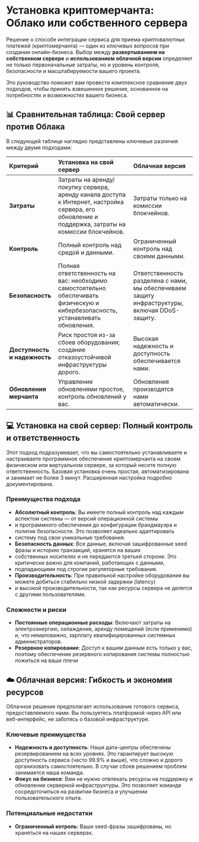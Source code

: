 # Установка криптомерчанта: Облако или собственного сервера


Решение о способе интеграции сервиса для приема криптовалютных платежей (криптомерчанта) — один из ключевых вопросов при 
создании онлайн-бизнеса. Выбор между **развертыванием на собственном сервере** и **использованием облачной версии** 
определяет не только первоначальные затраты, но и уровень контроля, безопасности и масштабируемости вашего проекта.

Это руководство поможет вам провести комплексное сравнение двух подходов, чтобы принять взвешенное решение, основанное 
на потребностях и возможностях вашего бизнеса.

## 📊 Сравнительная таблица: Свой сервер против Облака

В следующей таблице наглядно представлены ключевые различия между двумя подходами:

| Критерий                     | Установка на свой сервер                                                                                                                            | Облачная версия                                                                               |
|:-----------------------------|:----------------------------------------------------------------------------------------------------------------------------------------------------|:----------------------------------------------------------------------------------------------|
| **Затраты**                  | Затраты на аренду/покупку сервера, аренду канала доступа к Интернет, настройка сервера, его обновление и поддержка, затраты на комиссии блокчейнов. | Затраты только на комиссии блокчейнов.                                                        |
| **Контроль**                 | Полный контроль над средой и данными.                                                                                                               | Ограниченный контроль над своими данными.                                                     |
| **Безопасность**             | Полная ответственность на вас: необходимо самостоятельно обеспечивать физическую и кибербезопасность, устанавливать обновления.                     | Ответственность разделена с нами, мы обеспечиваем защиту инфраструктуры, включая DDoS-защиту. |
| **Доступность и надежность** | Риск простоя из-за сбоев оборудования; создание отказоустойчивой инфраструктуры дорого.                                                             | Высокая надежность и доступность обеспечивается нами.                                         |
| **Обновления мерчанта**      | Управление обновленями простое, контроль обновлений у вас.                                                                                          | Обновления производятся нами автоматически.                                                   |

## 💻 Установка на свой сервер: Полный контроль и ответственность

Этот подход подразумевает, что вы самостоятельно устанавливаете и настраиваете программное обеспечение криптомерчанта 
на своем физическом или виртуальном сервере, за который несете полную ответственность. Базовая установка очень простая, 
автоматизирована и занимает не более 3 минут. Расширенная настройка подробно документирована.

### Преимущества подхода
- **Абсолютный контроль**: Вы имеете полный контроль над каждым аспектом системы — от версий операционной системы 
- и программного обеспечения до конфигурации брандмауэра и политик безопасности. Это позволяет идеально адаптировать 
- систему под свои уникальные требования.
- **Безопасность данных**: Все данные, включая зашифрованные seed фразы и историю транзакций, хранятся на ваших 
- собственных носителях и не передаются третьей стороне. Это критически важно для компаний, работающих с данными, 
- подпадающими под строгие регуляторные требования.
- **Производительность**: При правильной настройке оборудования вы можете добиться стабильно низкой задержки (latency) 
- и высокой производительности, так как ресурсы сервера не делятся с другими пользователями.

### Сложности и риски
- **Постоянные операционные расходы**: Включают затраты на электроэнергию, охлаждение, аренду помещений (если применимо) 
и, что немаловажно, зарплату квалифицированных системных администраторов.
- **Резервное копирование**: Доступ к вашим данным есть только у вас, поэтому обеспечение резервного копирования 
системы полностью ложиться на ваши плечи 

## ☁️ Облачная версия: Гибкость и экономия ресурсов

Облачное решение предполагает использование готового сервиса, предоставляемого нами. Вы пользуетесь платформой через API 
или веб-интерфейс, не заботясь о базовой инфраструктуре.

### Ключевые преимущества
- **Надежность и доступность**: Наши дата-центры обеспечены резервированием на всех уровнях. Это гарантирует высокую 
доступность сервиса (часто 99.9% и выше), что сложно и дорого организовать самостоятельно. В случае сбоев решением 
проблем занимается наша команда.
- **Фокус на бизнесе**: Вам не нужно отвлекать ресурсы на поддержку и обновление серверной инфраструктуры. 
Это позволяет команде сосредоточиться на развитии бизнеса и улучшении пользовательского опыта.

### Потенциальные недостатки
- **Ограниченный котроль**: Ваши seed-фразы зашифрованы, но храняться на наших серверах.

